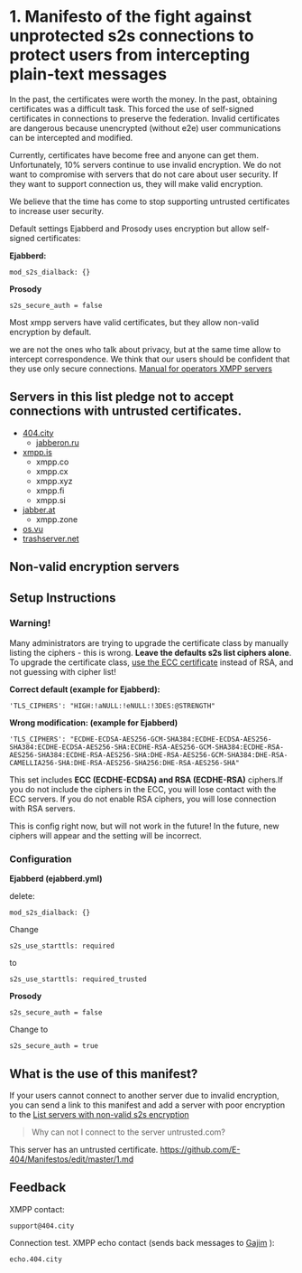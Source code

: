 
# 1. Manifesto of the fight against unprotected s2s connections to protect users from intercepting plain-text messages

In the past, the certificates were worth the money. In the past, obtaining certificates was a difficult task. This forced the use of self-signed certificates in connections to preserve the federation. Invalid certificates are dangerous because unencrypted (without e2e) user communications can be intercepted and modified.

Currently, certificates have become free and anyone can get them. Unfortunately, 10% servers continue to use invalid encryption. We do not want to compromise with servers that do not care about user security. If they want to support connection us, they will make valid encryption.

We believe that the time has come to stop supporting untrusted certificates to increase user security.

Default settings Ejabberd and Prosody uses encryption but allow self-signed certificates:

**Ejabberd:**
```
mod_s2s_dialback: {}

```
**Prosody**
```
s2s_secure_auth = false
```
Most xmpp servers have valid certificates, but they allow non-valid encryption by default.

we are not the ones who talk about privacy, but at the same time allow to intercept correspondence. We think that our users should be confident that they use only secure connections. [Manual for operators XMPP servers](https://github.com/E-404/Manifestos/blob/master/1.md#setup-instructions)


## Servers in this list pledge not to accept connections with untrusted certificates.

+ [404.city](https://404.city)
  + [jabberon.ru](https://jabberon.ru)
+ [xmpp.is](https://xmpp.is)
  + xmpp.co
  + xmpp.cx
  + xmpp.xyz
  + xmpp.fi
  + xmpp.si  
+ [jabber.at](https://jabber.at)
  + xmpp.zone
+ [os.vu](https://os.vu)
+ [trashserver.net](https://trashserver.net)


## Non-valid encryption servers



## Setup Instructions


### Warning! 
Many administrators are trying to upgrade the certificate class by manually listing the ciphers - this is wrong. **Leave the defaults s2s list ciphers alone**. To upgrade the certificate class, [use the ECC certificate](https://wiki.404.city/en/Acme.sh) instead of RSA, and not guessing with cipher list!


**Correct default (example for Ejabberd):**
```
'TLS_CIPHERS': "HIGH:!aNULL:!eNULL:!3DES:@STRENGTH"
```
**Wrong modification: (example for Ejabberd)**
 ```
 'TLS_CIPHERS': "ECDHE-ECDSA-AES256-GCM-SHA384:ECDHE-ECDSA-AES256-SHA384:ECDHE-ECDSA-AES256-SHA:ECDHE-RSA-AES256-GCM-SHA384:ECDHE-RSA-AES256-SHA384:ECDHE-RSA-AES256-SHA:DHE-RSA-AES256-GCM-SHA384:DHE-RSA-CAMELLIA256-SHA:DHE-RSA-AES256-SHA256:DHE-RSA-AES256-SHA"

```
This set includes **ECC (ECDHE-ECDSA) and RSA (ECDHE-RSA)** ciphers.If you do not include the ciphers in the ECC, you will lose contact with the ECC servers. If you do not enable RSA ciphers, you will lose connection with RSA servers. 

This is config right now, but will not work in the future! In the future, new ciphers will appear and the setting will be incorrect. 

### Configuration

**Ejabberd (ejabberd.yml)**

delete:
```
mod_s2s_dialback: {}
```
Change
```
s2s_use_starttls: required
```
to
```
s2s_use_starttls: required_trusted
```


**Prosody**

```
s2s_secure_auth = false
```
Change to
```
s2s_secure_auth = true
```
 ## What is the use of this manifest?
 If your users cannot connect to another server due to invalid encryption, you can send a link to this manifest and add a server with poor encryption to the [List servers with non-valid s2s encryption](https://github.com/E-404/Manifestos/blob/master/1.md#non-valid-encryption-servers)

>Why can not I connect to the server untrusted.com? 

This server has an untrusted certificate. https://github.com/E-404/Manifestos/edit/master/1.md


## Feedback

XMPP contact: 
```
support@404.city
```
Connection test. XMPP echo contact (sends back messages to [Gajim](https://gajim.org) ): 
```
echo.404.city
```
